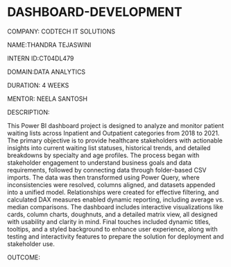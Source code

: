# DASHBOARD-DEVELOPMENT

COMPANY: CODTECH IT SOLUTIONS

NAME:THANDRA TEJASWINI

INTERN ID:CT04DL479

DOMAIN:DATA ANALYTICS

DURATION: 4 WEEKS

MENTOR: NEELA SANTOSH

DESCRIPTION:

This Power BI dashboard project is designed to analyze and monitor patient waiting lists across Inpatient and Outpatient categories from 2018 to 2021. The primary objective is to provide healthcare stakeholders with actionable insights into current waiting list statuses, historical trends, and detailed breakdowns by specialty and age profiles. The process began with stakeholder engagement to understand business goals and data requirements, followed by connecting data through folder-based CSV imports. The data was then transformed using Power Query, where inconsistencies were resolved, columns aligned, and datasets appended into a unified model. Relationships were created for effective filtering, and calculated DAX measures enabled dynamic reporting, including average vs. median comparisons. The dashboard includes interactive visualizations like cards, column charts, doughnuts, and a detailed matrix view, all designed with usability and clarity in mind. Final touches included dynamic titles, tooltips, and a styled background to enhance user experience, along with testing and interactivity features to prepare the solution for deployment and stakeholder use.

OUTCOME:

